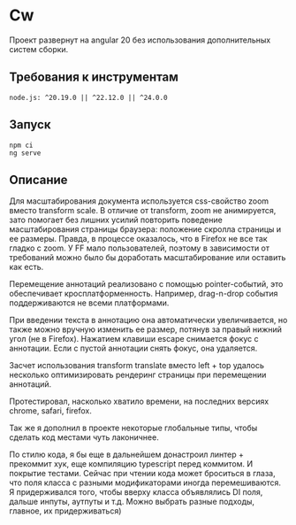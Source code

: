 # Cw

Проект развернут на angular 20 без использования дополнительных систем сборки.

## Требования к инструментам


```
node.js: ^20.19.0 || ^22.12.0 || ^24.0.0
```

## Запуск

```
npm ci
ng serve
```

## Описание

Для масштабирования документа используется css-свойство zoom вместо transform scale. В отличие от transform, zoom не анимируется, зато помогает без лишних усилий повторить поведение масштабирования страницы браузера: положение скролла страницы и ее размеры. Правда, в процессе оказалось, что в Firefox не все так гладко с zoom. У FF мало пользователей, поэтому в зависимости от требований можно было бы доработать масштабирование или оставить как есть.

Перемещение аннотаций реализовано с помощью pointer-событий, это обеспечивает кросплатформенность. Например, drag-n-drop события поддерживаются не всеми платформами.

При введении текста в аннотацию она автоматически увеличивается, но также можно вручную изменить ее размер, потянув за правый нижний угол (не в Firefox). Нажатием клавиши escape снимается фокус с аннотации. Если с пустой аннотации снять фокус, она удаляется.

Засчет использования transform translate вместо left + top удалось несколько оптимизировать рендеринг страницы при перемещении аннотаций.

Протестировал, насколько хватило времени, на последних версиях chrome, safari, firefox.

Так же я дополнил в проекте некоторые глобальные типы, чтобы сделать код местами чуть лаконичнее.

По стилю кода, я бы еще в дальнейшем донастроил линтер + прекоммит хук, еще компиляцию typescript перед коммитом. И покрытие тестами. Сейчас при чтении кода может броситься в глаза, что поля класса с разными модификаторами иногда перемешиваются. Я придерживался того, чтобы вверху класса объявлялись DI поля, дальше инпуты, аутпуты и т.д. Можно выбрать разные подходы, главное, их придерживаться)
